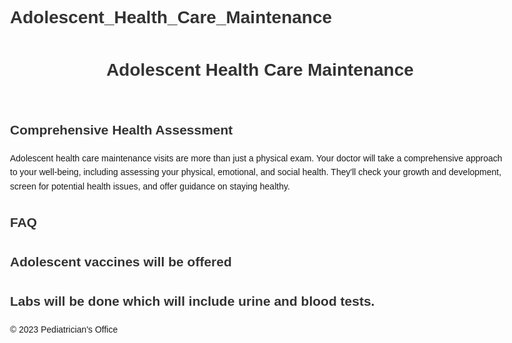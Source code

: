 # Adolescent_Health_Care_Maintenance

<!DOCTYPE html>
<html>
<head>
    <title>Adolescent Health Care Maintenance</title>
    <style>
        body {
            font-family: Arial, sans-serif;
            max-width: 800px;
            margin: auto;
            padding: 20px;
            line-height: 1.6;
        }
        h1, h2, h3 {
            color: #333;
        }
        a {
            color: #1e90ff;
        }
    </style>
</head>
<body>
    <header>
        <h1>Adolescent Health Care Maintenance</h1>
    </header>
    <main>
        <section>
            <h2>Comprehensive Health Assessment</h2>
            <p>Adolescent health care maintenance visits are more than just a physical exam. Your doctor will take a comprehensive approach to your well-being, including assessing your physical, emotional, and social health. They'll check your growth and development, screen for potential health issues, and offer guidance on staying healthy.</p>
            <!-- Additional content... -->
        </section>
        <section>
            <h2>FAQ</h2>
            <!-- FAQ content... -->
        </section>
        <section>
            <h2>Adolescent vaccines will be offered</h2>
            <!-- Vaccine information... -->
        </section>
        <section>
            <h2>Labs will be done which will include urine and blood tests.</h2>
            <!-- Lab test information... -->
        </section>
    </main>
    <footer>
        <p>© 2023 Pediatrician's Office</p>
    </footer>
</body>
</html>

